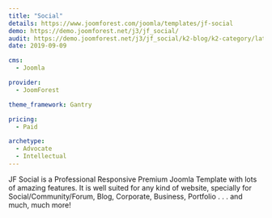 ```yaml
---
title: "Social"
details: https://www.joomforest.com/joomla/templates/jf-social
demo: https://demo.joomforest.net/j3/jf_social/
audit: https://demo.joomforest.net/j3/jf_social/k2-blog/k2-category/latest-news
date: 2019-09-09

cms: 
  - Joomla

provider:
  - JoomForest

theme_framework: Gantry

pricing:
  - Paid

archetype:
  - Advocate
  - Intellectual
---
```


JF Social is a Professional Responsive Premium Joomla Template with lots of amazing features. It is well suited for any kind of website, specially for Social/Community/Forum, Blog, Corporate, Business, Portfolio . . . and much, much more!
